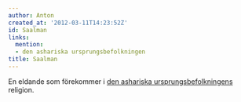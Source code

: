 ```yaml
---
author: Anton
created_at: '2012-03-11T14:23:52Z'
id: Saalman
links:
  mention:
  - den ashariska ursprungsbefolkningen
title: Saalman
---
```


En eldande som förekommer i [den ashariska ursprungsbefolkningens] religion.

  [den ashariska ursprungsbefolkningens]: den_ashariska_ursprungsbefolkningen
